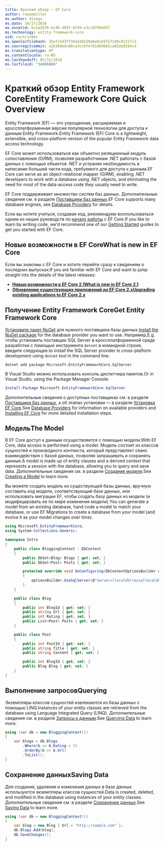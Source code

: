 ```yaml
---
title: Краткий обзор — EF Core
author: rowanmiller
ms.author: divega
ms.date: 10/27/2016
ms.assetid: bc2a2676-bc46-493f-bf49-e3cc97994d57
ms.technology: entity-framework-core
uid: core/index
ms.openlocfilehash: 3befcbd3ff3da5dd159e6e6cb5fe7140c81317c2
ms.sourcegitcommit: a2b38dedc88ca3ccbfe7b1db9602ca02da8294cd
ms.translationtype: HT
ms.contentlocale: ru-RU
ms.lasthandoff: 05/31/2018
ms.locfileid: "34686666"
---
```

# <a name="entity-framework-core-quick-overview"></a><span data-ttu-id="99610-102">Краткий обзор Entity Framework Core</span><span class="sxs-lookup"><span data-stu-id="99610-102">Entity Framework Core Quick Overview</span></span>

<span data-ttu-id="99610-103">Entity Framework (EF) — это упрощенная, расширяемая и кроссплатформенная версия популярной технологии для доступа к данным Entity Framework.</span><span class="sxs-lookup"><span data-stu-id="99610-103">Entity Framework (EF) Core is a lightweight, extensible, and cross-platform version of the popular Entity Framework data access technology.</span></span>

<span data-ttu-id="99610-104">EF Core может использоваться как объектно реляционный модуль сопоставления (O/RM), позволяя разработчикам .NET работать с базой данных с помощью объектов .NET и устраняя необходимость в написании большей части кода, требуемого для доступа к данным.</span><span class="sxs-lookup"><span data-stu-id="99610-104">EF Core can serve as an object-relational mapper (O/RM), enabling .NET developers to work with a database using .NET objects, and eliminating the need for most of the data-access code they usually need to write.</span></span> 

<span data-ttu-id="99610-105">EF Core поддерживает множество систем баз данных. Дополнительные сведения см. в разделе [Поставщики баз данных](providers/index.md).</span><span class="sxs-lookup"><span data-stu-id="99610-105">EF Core supports many database engines, see [Database Providers](providers/index.md) for details.</span></span>

<span data-ttu-id="99610-106">Если вы хотите учиться, создавая код, рекомендуем воспользоваться одним из наших руководств по [началу работы](get-started/index.md) с EF Core.</span><span class="sxs-lookup"><span data-stu-id="99610-106">If you like to learn by writing code, we'd recommend one of our [Getting Started](get-started/index.md) guides to get you started with EF Core.</span></span>

## <a name="what-is-new-in-ef-core"></a><span data-ttu-id="99610-107">Новые возможности в EF Core</span><span class="sxs-lookup"><span data-stu-id="99610-107">What is new in EF Core</span></span>

<span data-ttu-id="99610-108">Если вы знакомы с EF Core и хотите перейти сразу к сведениям о последних выпусках:</span><span class="sxs-lookup"><span data-stu-id="99610-108">If you are familiar with EF Core and want to jump straight into the details of the latest releases:</span></span>

- <span data-ttu-id="99610-109">**[Новые возможности в EF Core 2.1](xref:core/what-is-new/ef-core-2.1)**</span><span class="sxs-lookup"><span data-stu-id="99610-109">**[What is new in EF Core 2.1](xref:core/what-is-new/ef-core-2.1)**</span></span>
- <span data-ttu-id="99610-110">**[Обновление существующих приложений до EF Core 2.x](xref:core/miscellaneous/1x-2x-upgrade)**</span><span class="sxs-lookup"><span data-stu-id="99610-110">**[Upgrading existing applications to EF Core 2.x](xref:core/miscellaneous/1x-2x-upgrade)**</span></span>


## <a name="get-entity-framework-core"></a><span data-ttu-id="99610-111">Получение Entity Framework Core</span><span class="sxs-lookup"><span data-stu-id="99610-111">Get Entity Framework Core</span></span>

<span data-ttu-id="99610-112">[Установите пакет NuGet](https://docs.nuget.org/ndocs/quickstart/use-a-package) для нужного поставщика базы данных.</span><span class="sxs-lookup"><span data-stu-id="99610-112">[Install the NuGet package](https://docs.nuget.org/ndocs/quickstart/use-a-package) for the database provider you want to use.</span></span> <span data-ttu-id="99610-113">Например,</span><span class="sxs-lookup"><span data-stu-id="99610-113">E.g.</span></span> <span data-ttu-id="99610-114">чтобы установить поставщик SQL Server в кроссплатформенной среде разработки с помощью инструмента `dotnet` в командной строке, введите следующее.</span><span class="sxs-lookup"><span data-stu-id="99610-114">to install the SQL Server provider in cross-platform development using `dotnet` tool in the command line:</span></span>

``` Console
dotnet add package Microsoft.EntityFrameworkCore.SqlServer
```

<span data-ttu-id="99610-115">В Visual Studio можно использовать консоль диспетчера пакетов.</span><span class="sxs-lookup"><span data-stu-id="99610-115">Or in Visual Studio, using the Package Manager Console:</span></span>

``` PowerShell
Install-Package Microsoft.EntityFrameworkCore.SqlServer
```
<span data-ttu-id="99610-116">Дополнительные сведения о доступных поставщиках см. в разделе [Поставщики баз данных](providers/index.md), а об этапах установки — в разделе [Установка EF Core](get-started/install/index.md).</span><span class="sxs-lookup"><span data-stu-id="99610-116">See [Database Providers](providers/index.md) for information on available providers and [Installing EF Core](get-started/install/index.md) for more detailed installation steps.</span></span>

## <a name="the-model"></a><span data-ttu-id="99610-117">Модель</span><span class="sxs-lookup"><span data-stu-id="99610-117">The Model</span></span>

<span data-ttu-id="99610-118">В EF Core доступ к данным осуществляется с помощью модели.</span><span class="sxs-lookup"><span data-stu-id="99610-118">With EF Core, data access is performed using a model.</span></span> <span data-ttu-id="99610-119">Модель состоит из классов сущностей и производного контекста, который представляет сеанс взаимодействия с базой данных, позволяя запрашивать и сохранять данные.</span><span class="sxs-lookup"><span data-stu-id="99610-119">A model is made up of entity classes and a derived context that represents a session with the database, allowing you to query and save data.</span></span> <span data-ttu-id="99610-120">Дополнительные сведения см. в разделе [Создание модели](modeling/index.md).</span><span class="sxs-lookup"><span data-stu-id="99610-120">See [Creating a Model](modeling/index.md) to learn more.</span></span>

<span data-ttu-id="99610-121">Вы можете создать модель из существующей базы данных, вручную составить код модели, соответствующий базе данных, или использовать миграции EF, чтобы создать базу данных из модели (и модифицировать ее по мере изменения модели).</span><span class="sxs-lookup"><span data-stu-id="99610-121">You can generate a model from an existing database, hand code a model to match your database, or use EF Migrations to create a database from your model (and evolve it as your model changes over time).</span></span>

``` csharp
using Microsoft.EntityFrameworkCore;
using System.Collections.Generic;

namespace Intro
{
    public class BloggingContext : DbContext
    {
        public DbSet<Blog> Blogs { get; set; }
        public DbSet<Post> Posts { get; set; }

        protected override void OnConfiguring(DbContextOptionsBuilder optionsBuilder)
        {
            optionsBuilder.UseSqlServer(@"Server=(localdb)\mssqllocaldb;Database=MyDatabase;Trusted_Connection=True;");
        }
    }

    public class Blog
    {
        public int BlogId { get; set; }
        public string Url { get; set; }
        public int Rating { get; set; }
        public List<Post> Posts { get; set; }
    }

    public class Post
    {
        public int PostId { get; set; }
        public string Title { get; set; }
        public string Content { get; set; }

        public int BlogId { get; set; }
        public Blog Blog { get; set; }
    }
}
```

## <a name="querying"></a><span data-ttu-id="99610-122">Выполнение запросов</span><span class="sxs-lookup"><span data-stu-id="99610-122">Querying</span></span>

<span data-ttu-id="99610-123">Экземпляры классов сущностей извлекаются из базы данных с помощью LINQ.</span><span class="sxs-lookup"><span data-stu-id="99610-123">Instances of your entity classes are retrieved from the database using Language Integrated Query (LINQ).</span></span> <span data-ttu-id="99610-124">Дополнительные сведения см. в разделе [Запросы к данным](querying/index.md).</span><span class="sxs-lookup"><span data-stu-id="99610-124">See [Querying Data](querying/index.md) to learn more.</span></span>

``` csharp
using (var db = new BloggingContext())
{
    var blogs = db.Blogs
        .Where(b => b.Rating > 3)
        .OrderBy(b => b.Url)
        .ToList();
}
```

## <a name="saving-data"></a><span data-ttu-id="99610-125">Сохранение данных</span><span class="sxs-lookup"><span data-stu-id="99610-125">Saving Data</span></span>

<span data-ttu-id="99610-126">Для создания, удаления и изменения данных в базе данных используются экземпляры классов сущностей.</span><span class="sxs-lookup"><span data-stu-id="99610-126">Data is created, deleted, and modified in the database using instances of your entity classes.</span></span> <span data-ttu-id="99610-127">Дополнительные сведения см. в разделе [Сохранение данных](saving/index.md).</span><span class="sxs-lookup"><span data-stu-id="99610-127">See [Saving Data](saving/index.md) to learn more.</span></span>

``` csharp
using (var db = new BloggingContext())
{
    var blog = new Blog { Url = "http://sample.com" };
    db.Blogs.Add(blog);
    db.SaveChanges();
}
```
